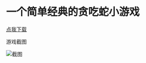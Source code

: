 # 一个简单经典的贪吃蛇小游戏

[点我下载](http://oq3iwfipo.bkt.clouddn.com/zhazhapan/game/GluttonousSnake.exe)

游戏截图

![截图](http://oq4pzgtcb.bkt.clouddn.com/zhazhapan/md/gluttonous-snake.png)